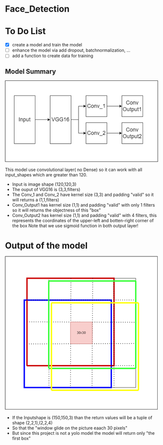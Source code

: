 # Face_Detection

# To Do List

- [x] create a model and train the model 
- [ ] enhance the model via add dropout, batchnormalization, ...
- [ ] add a function to create data for training

## Model Summary

![Alt text](pics/Model.png?raw=true "model")

This model use convolutional layer( no Dense) so it can work with all input_shapes which are greater than 120.

- Input is image shape (120,120,3)
- The ouput of VGG16 is (3,3,filters)
- The Conv_1 and Conv_2 have kernel size (3,3) and padding "valid" so it will returns a (1,1,filters)
- Conv_Output1 has kernel size (1,1) and padding "valid" with only 1 filters so it will returns the objectness of this "box"
- Conv_Output2 has kernel size (1,1) and padding "valid" with 4 filters, this represents the coordinates of the upper-left and botten-right corner of the box
Note that we use sigmoid function in both output layer!

# Output of the model

![Alt text](pics/Output.png?raw=true "output")

- If the Inputshape is (150,150,3) than the return values will be a tuple of shape (2,2,1),(2,2,4)
- So that the "window glide on the picture eaach 30 pixels" 
- But since this project is not a yolo model the model will return only "the first box"
